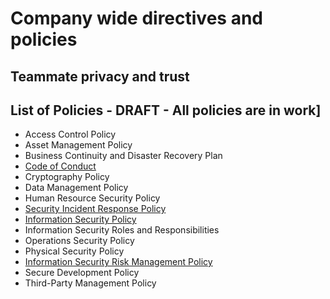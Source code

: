 # Company wide directives and policies

## Teammate privacy and trust

## List of Policies - DRAFT - All policies are in work]

- Access Control Policy
- Asset Management Policy
- Business Continuity and Disaster Recovery Plan
- [Code of Conduct](../communication/code_of_conduct.md)
- Cryptography Policy
- Data Management Policy
- Human Resource Security Policy
- [Security Incident Response Policy](../../departments/product-engineering/engineering/cloud/security/security-incident-response.md)
- [Information Security Policy](https://docs.google.com/document/d/1FUwPGTWUYWJJ2VpTIXR8ZPIOaUS3e904/edit?usp=sharing)
- Information Security Roles and Responsibilities
- Operations Security Policy
- Physical Security Policy
- [Information Security Risk Management Policy](https://docs.google.com/document/d/1dWTVx2Uzz8Eo0pG4x1b4i8CBbi4pO-U7jktbO4ihTG4/edit?usp=sharing)
- Secure Development Policy
- Third-Party Management Policy
